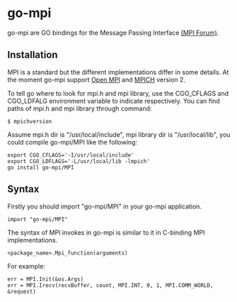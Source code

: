 # go-mpi

go-mpi are GO bindings for the Message Passing Interface <a href=http://www.mpi-forum.org/>(MPI Forum)</a>.

## Installation

MPI is a standard but the different implementations differ in some details.
At the moment go-mpi support  <a href=http://www.open-mpi.de/>Open MPI</a> and <a href=http://www.mpich.org/>MPICH</a> version 2.

To tell go where to look for mpi.h and mpi library, use the CGO_CFLAGS and CGO_LDFALG environment variable to indicate respectively. You can find paths of mpi.h and mpi library through command:

	$ mpichversion


Assume mpi.h dir is "/usr/local/include", mpi library dir is "/usr/local/lib", you could compile go-mpi/MPI like the following:

	export CGO_CFLAGS='-I/usr/local/include'
	export CGO_LDFLAGS='-L/usr/local/lib -lmpich'
	go install go-mpi/MPI


## Syntax

Firstly you should import "go-mpi/MPI" in your go-mpi application.

	import "go-mpi/MPI"


The syntax of MPI invokes in go-mpi is similar to it in C-binding MPI implementations.

	<package_name>.Mpi_function(arguments)

For example:

	err = MPI.Init(&os.Args)
	err = MPI.Irecv(recvBuffer, count, MPI.INT, 0, 1, MPI.COMM_WORLD, &request)
